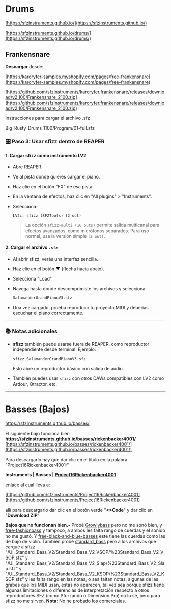 


# Drums

[https://sfzinstruments.github.io/](https://sfzinstruments.github.io/)

[https://sfzinstruments.github.io/drums/](https://sfzinstruments.github.io/drums/)


## Frankensnare
**Descargar** desde:

[https://karoryfer-samples.myshopify.com/pages/free-frankensnare](https://karoryfer-samples.myshopify.com/pages/free-frankensnare)


[https://github.com/sfzinstruments/karoryfer.frankensnare/releases/download/v2.100/Frankensnare_2100.zip](https://github.com/sfzinstruments/karoryfer.frankensnare/releases/download/v2.100/Frankensnare_2100.zip)


Instrucciones para cargar el archivo .sfz

Big_Rusty_Drums_1100/Program/01-full.sfz

### 🎛️ Paso 3: Usar sfizz dentro de REAPER

#### 1. Cargar sfizz como instrumento LV2

- Abre REAPER.
- Ve al pista donde quieres cargar el piano.
- Haz clic en el botón "FX" de esa pista.
- En la ventana de efectos, haz clic en "All plugins" > "Instruments".
- Selecciona:
  ```
  LV2i: sfizz (SFZTools) (2 out)
  ```

  > La opción `sfizz-multi (16 outs)` permite salida multicanal para efectos avanzados, como micrófonos separados. Para uso normal, usa la versión simple `(2 out)`.

#### 2. Cargar el archivo `.sfz`

- Al abrir sfizz, verás una interfaz sencilla.
- Haz clic en el botón ▼ (flecha hacia abajo).
- Selecciona "Load".
- Navega hasta donde descomprimiste los archivos y selecciona:
  ```
  SalamanderGrandPianoV3.sfz
  ```

- Una vez cargado, prueba reproducir tu proyecto MIDI y deberías escuchar el piano correctamente.

---

### 📚 Notas adicionales

- **sfizz** también puede usarse fuera de REAPER, como reproductor independiente desde terminal. Ejemplo:

  ```bash
  sfizz SalamanderGrandPianoV3.sfz
  ```

  Esto abre un reproductor básico con salida de audio.

- También puedes usar `sfizz` con otros DAWs compatibles con LV2 como Ardour, Qtractor, etc.

---



# Basses (Bajos)
https://sfzinstruments.github.io/basses/

El siguiente bajo funciona bien
**https://sfzinstruments.github.io/basses/rickenbacker4001/**  
[https://sfzinstruments.github.io/basses/rickenbacker4001/](https://sfzinstruments.github.io/basses/rickenbacker4001/)

Para descargarlo hay que dar clic en el título en la palabra "Project16Rickenbacker4001:"

**Instruments | Basses | [Project16Rickenbacker4001](https://github.com/sfzinstruments/Project16Rickenbacker4001)**

enlace al cual lleva a:

[https://github.com/sfzinstruments/Project16Rickenbacker4001](https://github.com/sfzinstruments/Project16Rickenbacker4001)

allí para descargarlo dar clic en el botón verde "**<>Code**" y dar clic en "**Download ZIP**"

**Bajos que no funcionan bien.-**  Probé [Growlybass](https://sfzinstruments.github.io/basses/growlybass/) pero no me sonó bien, y [free-fashionbass](https://shop.karoryfer.com/pages/free-fashionbass) y tampoco, a ambos les falta rango de cuerdas y el sonido no me gustó. Y [free-black-and-blue-basses](https://shop.karoryfer.com/pages/free-black-and-blue-basses) este tiene las cuerdas como las de bajo de violín. También probé [standard_bass](https://sfzinstruments.github.io/basses/standard_bass) pero a los archivos que cargué a sfizz "/Ui_Standard_Bass_V2/Standard_Bass_V2_VSOP/%23Standard_Bass_V2_VSOP.sfz" y  "/Ui_Standard_Bass_V2/Standard_Bass_V2_Slap/%23Standard_Bass_V2_Slap.sfz" y "/Ui_Standard_Bass_V2/Standard_Bass_V2_KSOP/%23Standard_Bass_V2_KSOP.sfz" y les falta rango en las notas, o sea faltan notas, algunas de las grabes que los MIDI usan, estas no aparecen, tal vez sea porque sfizz tiene algunas limitaciones o diferencias de interpretación respecto a otros reproductores SFZ (como Sforzando o Dimension Pro) no lo sé, pero para sfizz no me sirven. **Nota**: No he probado los comerciales.


